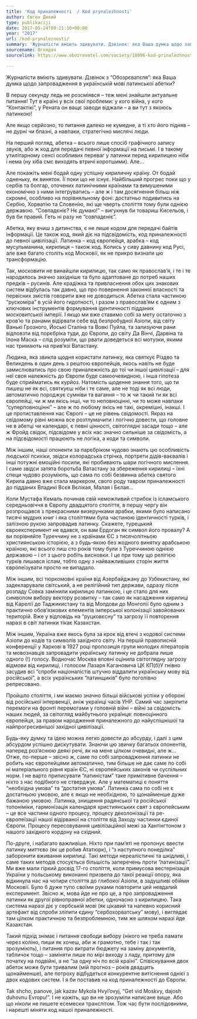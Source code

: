 ```yaml
---
title: 'Код приналежності  / Kod prynalezhnosti'
author: Євген Дикий
type: publikaciji
date: 2017-05-24T09:21:10+00:00
year: "2017"
url: /kod-prynaleznosti/
summary: 'Журналісти вміють здивувати. Дзвінок: яка Ваша думка щодо запровадження в українській мові латинської абетки? В першу мить ледь не розсміявся - ото знайшли актуальне питання! В країні у всіх свої проблеми: у кого війна, у кого &#8220;Контактікі&#8221;, у Рената он ващє заводи віджали – а ви тут з якоюсь латинкою!'
sourcename: Оглядач
sourcelink: https://www.obozrevatel.com/society/18096-kod-prinalezhnosti-kod-prynalezhnosti.htm

---
```

Журналісти вміють здивувати. Дзвінок з &#8220;Обозрєватєля&#8221;: яка Ваша думка щодо запровадження в українській мові латинської абетки?

В першу секунду ледь не розсміявся – теж мені знайшли актуальне питання! Тут в країні у всіх свої проблеми: у кого війна, у кого &#8220;Контактікі&#8221;, у Рената он ващє заводи віджали – а ви тут з якоюсь латинкою!

Але якщо серйозно, то питання далеко не кумедне, а ті хто його підняв – не дурні чи блазні, а навпаки, стратегічно мислячі люди.

На перший погляд, абетка – всього лише спосіб графічного запису звуків, або ж код для передачі певної інформації на письмі. І в такому утилітарному сенсі особливих переваг у латинки перед кирилицею ніби і нема (ну хіба смс виходять втричі коротшими). Але…

Але покажіть мені бодай одну успішну кириличну країну. От бодай одненьку, як виняток. Її поки що не існує. Найбільший прогрес поки що у сербів та болгар, оточених латинічними країнами та вимушеними економічно з ними інтегруватись – але ж і там досягнення більш ніж скромні, особливо на порівняльному фоні: достатньо подивитись на Сербію, Хорватію та Словенію, які ще чверть століття тому були однією державою. &#8220;Совпадєніє? Нє думаю!&#8221; &#8211; вигукнув би товариш Кисельов, і був би правий. Геть ні разу не &#8220;совпадєніє&#8221;.

Абетка, яку вчиш з дитинства, є не лише кодом для передачі байтів інформації. Це також код, який діє на підсвідомість, код приналежності до певної цивілізації. Латинка – код європейця, арабка – код мусульманина, кирилиця – також код. Колись у сиву давнину код Русі, але вже багато століть код Московії, як не прикро визнати цю трансформацію.

Так, московити не винайшли кирилицю, так само як православ’я, і те і те народилось значно західніше та було адаптоване до потреб наших предків – русинів. Але крадіжка та привласнення обох цих знакових систем відбулась так давно, що про повернення законної власності та первісних змістів говорити вже не доводиться. Абетка стала частиною &#8220;рускоміра&#8221; в усій його гидотності, і разом з православ’ям є одним з ключових інструментів формування ідентичності підданих московитської імперії. І якщо ми вже ставимо собі за мету остаточно з кров’ю та ранами відірвати себе від безпробудної Азіопи, від світу Ванькі Грозного, Йоські Сталіна та Вовкі Пуйла, та зализуючи рани відповзти від порєбріка туди, до Європи, до світу Да Вінчі, Дарвіна та Ілона Маска – слід розуміти, що рвати доведеться всі мотузки, якими нас тримають на прив’язі Ватастану.

Людина, яка звикла щодня користати латинку, яка святкує Різдво та Великдень в один день з рештою європейців, якось навіть не буде замислюватись про свою приналежність до тої чи іншої цивілізації – для неї своя належність до Європи буде самоочевидною, і інша гіпотеза буде сприйматись як курйоз. Натомість щоденне знання того, що ти пишеш не як всі, святкуєш ніби і те саме, але не тоді як всі люди, автоматично породжує сумніви та вагання – то ж чи такий ти як всі європейці, чи ж ми якісь інші, чи то неповноцінні, чи то може навпаки &#8220;суперповноцінні&#8221; &#8211; але ж по любому якісь не такі, окремішні, інакші. І це протиставлення нас Європі &#8211; це не рівень свідомості. Якраз на свідомому рівні можна все розтлумачити і логічно довести, що головне не в абетці чи календарі, є певні цінності, світоглядні засади тощо – але ж Фройд свідок, підсвідоме у всіх нас значно сильніше за свідомість, а на підсвідомості працюють не логіка, а коди та символи.

Між іншим, наші опоненти за парєбріком чудово знають цю особливість людської психіки, звідси колорадська стрічка, портрети дідів-ваєвалів і інші потужні емоційні посили, які пробивають шари логічного мислення. І саме звідси затята боротьба Ватастану за збереження кирилиці – їхні специ чудово розуміють, що сама по собі безвинна абетка святого Кирила давно вже стала маркером, свого роду тавром приналежності до підданих Владикі Всєя Вєлікая, Малая і Бєлая…

Коли Мустафа Кемаль починав свій неможливий стрибок із ісламського середньовіччя в Європу двадцятого століття, в першу чергу він розпрощався з прекрасними визерунками арабки, якими було написано тисячі мудрих книг і яка століттями була частиною ідентичності турків, і залізною рукою запровадив латинку. Скажете, турецький євроексперимент не вдався, он вам Ердоган як символ його провалу? А ви порівняйте Туреччину не з країнами ЄС з тисячолітньою християнською історією, а з будь-якою без жодного винятку арабською країною, які всього лиш сто років тому були з Туреччиною однією державою – і от з цього робіть висновки. І це при тому що релігією турків лишався іслам, тобто одну з найважливіших сторін життя європеїзувати просто не випадало.

Між іншим, всі тюркомовні країни від Азербайджану до Узбекистану, які задекларували світський, а не релігійний тип держави, одразу після розпаду Совка замінили кирилицю латинкою, і це стало для них символом вибору вектору розвитку – так само як насадження кирилиці від Карелії до Таджикистану та від Молдови до Монголії було одним з практично обов’язкових елементів імперської колонізації завойованих територій. Вже у відповідь на &#8220;руцковєсну&#8221; та загрозу її повторення наразі в світ латинки тікає Казахстан.

Між іншим, Україна вже якось була за крок від втечі з кодової системи Азіопи до кодів та символів західного світу. На першій правописній конференції у Харкові в 1927 році пропозиція групи молодих літераторів та мовознавців запровадити українську латинку не добрала лише одного (!) голосу. Водночас Москва вповні оцінила світоглядну загрозу відмови від кирилиці, і голосом Лазаря Кагановича ЦК КП(б)У гнівно засудив всі &#8220;спроби націоналістів штучно віддалити українську мову від російської&#8221;, а всіх українських &#8220;латинщиків&#8221; було поголівно репресовано.

Пройшло століття, і ми маємо значно більші військові успіхи у обороні від російської інтервенції, аніж українці часів УНР. Самий час закріпити перемоги на фронті перемогами у головній війні – війні за свідомість наших людей, за світогляд майбутнього українця: повноцінного європейця, за правом народження приналежного до найуспішнішої та найпрогресивнішої західної цивілізації.

Будь-яку думку та ідею можна легко довести до абсурду, і далі з цим абсурдом успішно дискутувати. Знаючи цю звичку багатьох опонентів, наперед роз’яснюю деякі речі, як на мене цілком очевидні, але ж… Отже, по-перше – звісно ж, саме по собі запровадження латинки не робить нас європейцями автоматично, тим більше не дає саме по собі ні матеріального рівня країн ЄС, ні європейських законів чи суспільних норм. І не варто приписувати &#8220;латиністам&#8221; таке примітивне бачення – ніхто з нас подібного не стверджує. Але у математиці є поняття &#8220;необхідна умова&#8221; та &#8220;достатня умова&#8221;. Латинка сама по собі не є достатньою умовою, але є якщо не необхідною, то щонайменше дуже бажаною умовою. Латинка, знищення радянської та російської топоніміки, гармонізація календаря християнських свят з європейським – це все частини одного процесу, процесу деколонізації та ре-європеїзації нашої відірваної на століття від Заходу частинки єдиної Європи. Процесу пересовування цивілізаційної межі за Хантінгтоном з нашого західного кордону на східний.

По-друге, і набагато важливіше. Ніхто при пам’яті не пропонує ввести латинку миттєво (як це робив Ататюрк), і &#8220;з наступного понеділка&#8221; заборонити вживання кирилиці. Такі методи нереалістичні та шкідливі, і саме таких методів стосується більшість заперечень проти &#8220;латинізації&#8221;. Ми вже мали гіркий досвід 17-го століття, коли примусова вестернізація України у польському виконанні призвела до такої реакції опору, яка відкинула нас на чотири століття до глибокої Азіопи, в задушливі обійми Московії. Було б дуже тупо своїми руками повторити цей невдалий експеримент. Звісно ж, мова йде не про це, а про запровадження латинки як другої рівноправної абетки, одночасно з кирилицею. Така система наразі діє у сербській мові (як цікавий та напевно корисний артефакт від спроби зліпити єдину &#8220;сербохорватську&#8221; мову), і виглядає там цілком практичною та безпроблемною, тим же шляхом наразі йде Казахстан.

Такий підхід знімає і питання свободи вибору (нікого не треба ламати через коліно, пиши як хочеш, аби ж грамотно, тебе і так і так зрозуміють), і питання про витрати бюджету на заміну документів, табличок тощо – заміняти лише по мірі виходу з ладу, притому для початку на подвійні, а не &#8220;за одну ніч по всій країні&#8221;. Співіснування двох абеток може бути тривалим (мій прогноз – років двадцять щонайменше), але потроху відбудеться конкурентне витіснення однієї з двох кодових систем. І я би поставив на код приналежності до Європи.

Tak shcho, panove, jak kazav Mykola Hvyl’ovyj, &#8220;Get vid Moskvy, dajosh duhovnu Evropu!&#8221;. І не кажіть, що ви не зрозуміли написане вище. Або що ніколи не пишете есемески транслітом. Тож час бути послідовними, і нарешті міняти код нашої приналежності.